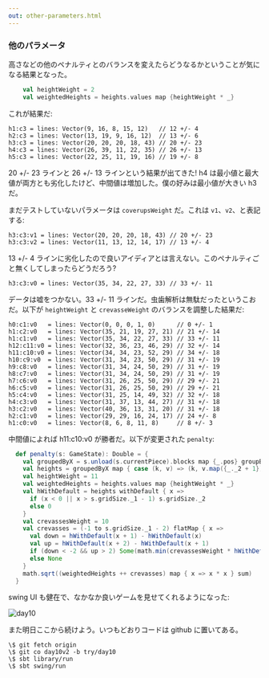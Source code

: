 ```yaml
---
out: other-parameters.html
---
```


### 他のパラメータ

高さなどの他のペナルティとのバランスを変えたらどうなるかということが気になる結果となった。

```scala
    val heightWeight = 2
    val weightedHeights = heights.values map {heightWeight * _}
```

これが結果だ:

```
h1:c3 = lines: Vector(9, 16, 8, 15, 12)   // 12 +/- 4
h2:c3 = lines: Vector(13, 19, 9, 16, 12)  // 13 +/- 6
h3:c3 = lines: Vector(20, 20, 20, 18, 43) // 20 +/- 23
h4:c3 = lines: Vector(26, 39, 11, 22, 35) // 26 +/- 13
h5:c3 = lines: Vector(22, 25, 11, 19, 16) // 19 +/- 8
```

20 +/- 23 ラインと 26 +/- 13 ラインという結果が出てきた! h4 は最小値と最大値が両方とも劣化したけど、中間値は増加した。僕の好みは最小値が大きい h3 だ。

まだテストしていないパラメータは `coverupsWeight` だ。これは `v1`、`v2`、と表記する:

```
h3:c3:v1 = lines: Vector(20, 20, 20, 18, 43) // 20 +/- 23
h3:c3:v2 = lines: Vector(11, 13, 12, 14, 17) // 13 +/- 4
```

13 +/- 4 ラインに劣化したので良いアイディアとは言えない。このペナルティごと無くしてしまったらどうだろう?

```
h3:c3:v0 = lines: Vector(35, 34, 22, 27, 33) // 33 +/- 11
```

データは嘘をつかない。33 +/- 11 ラインだ。虫歯解析は無駄だったというこおだ。以下が `heightWeight` と `crevasseWeight` のバランスを調整した結果だ:

```
h0:c1:v0   = lines: Vector(0, 0, 0, 1, 0)      // 0 +/- 1
h1:c2:v0   = lines: Vector(35, 21, 19, 27, 21) // 21 +/- 14
h1:c1:v0   = lines: Vector(35, 34, 22, 27, 33) // 33 +/- 11
h12:c11:v0 = lines: Vector(32, 36, 23, 46, 29) // 32 +/- 14
h11:c10:v0 = lines: Vector(34, 34, 23, 52, 29) // 34 +/- 18
h10:c9:v0  = lines: Vector(31, 34, 23, 50, 29) // 31 +/- 19
h9:c8:v0   = lines: Vector(31, 34, 24, 50, 29) // 31 +/- 19
h8:c7:v0   = lines: Vector(31, 34, 24, 50, 29) // 31 +/- 19
h7:c6:v0   = lines: Vector(31, 26, 25, 50, 29) // 29 +/- 21
h6:c5:v0   = lines: Vector(31, 26, 25, 50, 29) // 29 +/- 21
h5:c4:v0   = lines: Vector(31, 25, 14, 49, 32) // 32 +/- 18
h4:c3:v0   = lines: Vector(31, 37, 13, 44, 27) // 31 +/- 18
h3:c2:v0   = lines: Vector(40, 36, 13, 31, 20) // 31 +/- 18
h2:c1:v0   = lines: Vector(29, 29, 16, 24, 17) // 24 +/- 8
h1:c0:v0   = lines: Vector(8, 6, 8, 11, 8)     // 8 +/- 3
```

中間値によれば h11:c10:v0 が勝者だ。以下が変更された `penalty`:

```scala
  def penalty(s: GameState): Double = {
    val groupedByX = s.unload(s.currentPiece).blocks map {_.pos} groupBy {_._1}
    val heights = groupedByX map { case (k, v) => (k, v.map({_._2 + 1}).max) }
    val heightWeight = 11
    val weightedHeights = heights.values map {heightWeight * _}
    val hWithDefault = heights withDefault { x =>
      if (x < 0 || x > s.gridSize._1 - 1) s.gridSize._2
      else 0
    }
    val crevassesWeight = 10
    val crevasses = (-1 to s.gridSize._1 - 2) flatMap { x =>
      val down = hWithDefault(x + 1) - hWithDefault(x)
      val up = hWithDefault(x + 2) - hWithDefault(x + 1)
      if (down < -2 && up > 2) Some(math.min(crevassesWeight * hWithDefault(x), crevassesWeight * hWithDefault(x + 2)))
      else None
    }
    math.sqrt((weightedHeights ++ crevasses) map { x => x * x } sum)
  }
```

swing UI も健在で、なかなか良いゲームを見せてくれるようになった:

![day10](http://eed3si9n.com/images/tetrix-in-scala-day10.png)

また明日ここから続けよう。いつもどおりコードは github に置いてある。

```
\$ git fetch origin
\$ git co day10v2 -b try/day10
\$ sbt library/run
\$ sbt swing/run
```
